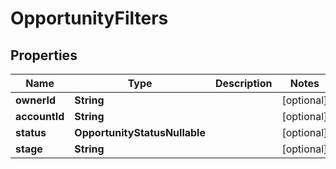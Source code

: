 

# OpportunityFilters


## Properties

| Name | Type | Description | Notes |
|------------ | ------------- | ------------- | -------------|
|**ownerId** | **String** |  |  [optional] |
|**accountId** | **String** |  |  [optional] |
|**status** | **OpportunityStatusNullable** |  |  [optional] |
|**stage** | **String** |  |  [optional] |



